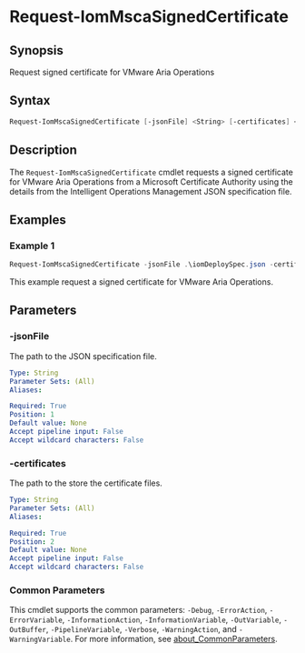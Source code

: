 # Request-IomMscaSignedCertificate

## Synopsis

Request signed certificate for VMware Aria Operations

## Syntax

```powerShell
Request-IomMscaSignedCertificate [-jsonFile] <String> [-certificates] <String> [<CommonParameters>]
```

## Description

The `Request-IomMscaSignedCertificate` cmdlet requests a signed certificate for VMware Aria Operations from a Microsoft Certificate Authority using the details from the Intelligent Operations Management JSON specification file.

## Examples

### Example 1

```powerShell
Request-IomMscaSignedCertificate -jsonFile .\iomDeploySpec.json -certificates .\certificates\
```

This example request a signed certificate for VMware Aria Operations.

## Parameters

### -jsonFile

The path to the JSON specification file.

```yaml
Type: String
Parameter Sets: (All)
Aliases:

Required: True
Position: 1
Default value: None
Accept pipeline input: False
Accept wildcard characters: False
```

### -certificates

The path to the store the certificate files.

```yaml
Type: String
Parameter Sets: (All)
Aliases:

Required: True
Position: 2
Default value: None
Accept pipeline input: False
Accept wildcard characters: False
```

### Common Parameters

This cmdlet supports the common parameters: `-Debug`, `-ErrorAction`, `-ErrorVariable`, `-InformationAction`, `-InformationVariable`, `-OutVariable`, `-OutBuffer`, `-PipelineVariable`, `-Verbose`, `-WarningAction`, and `-WarningVariable`. For more information, see [about_CommonParameters](http://go.microsoft.com/fwlink/?LinkID=113216).
